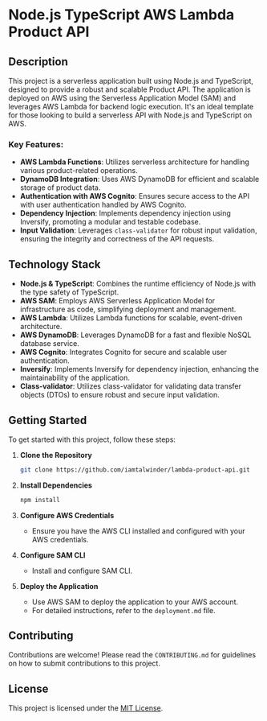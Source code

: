 # Node.js TypeScript AWS Lambda Product API

## Description

This project is a serverless application built using Node.js and TypeScript, designed to provide a robust and scalable Product API. The application is deployed on AWS using the Serverless Application Model (SAM) and leverages AWS Lambda for backend logic execution. It's an ideal template for those looking to build a serverless API with Node.js and TypeScript on AWS.

### Key Features:

- **AWS Lambda Functions**: Utilizes serverless architecture for handling various product-related operations.
- **DynamoDB Integration**: Uses AWS DynamoDB for efficient and scalable storage of product data.
- **Authentication with AWS Cognito**: Ensures secure access to the API with user authentication handled by AWS Cognito.
- **Dependency Injection**: Implements dependency injection using Inversify, promoting a modular and testable codebase.
- **Input Validation**: Leverages `class-validator` for robust input validation, ensuring the integrity and correctness of the API requests.

## Technology Stack

- **Node.js & TypeScript**: Combines the runtime efficiency of Node.js with the type safety of TypeScript.
- **AWS SAM**: Employs AWS Serverless Application Model for infrastructure as code, simplifying deployment and management.
- **AWS Lambda**: Utilizes Lambda functions for scalable, event-driven architecture.
- **AWS DynamoDB**: Leverages DynamoDB for a fast and flexible NoSQL database service.
- **AWS Cognito**: Integrates Cognito for secure and scalable user authentication.
- **Inversify**: Implements Inversify for dependency injection, enhancing the maintainability of the application.
- **Class-validator**: Utilizes class-validator for validating data transfer objects (DTOs) to ensure robust and secure input validation.

## Getting Started

To get started with this project, follow these steps:

1. **Clone the Repository**
   ```bash
   git clone https://github.com/iamtalwinder/lambda-product-api.git
   ```
2. **Install Dependencies**
   ```bash
   npm install
   ```
3. **Configure AWS Credentials**
   - Ensure you have the AWS CLI installed and configured with your AWS credentials.

4. **Configure SAM CLI**
   - Install and configure SAM CLI.

5. **Deploy the Application**
   - Use AWS SAM to deploy the application to your AWS account.
   - For detailed instructions, refer to the `deployment.md` file.


## Contributing

Contributions are welcome! Please read the `CONTRIBUTING.md` for guidelines on how to submit contributions to this project.

## License

This project is licensed under the [MIT License](LICENSE).
